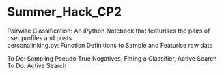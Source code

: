 # Summer_Hack_CP2

Pairwise Classification: An iPython Notebook that featurises the pairs of user profiles and posts.  
personalinking.py: Function Definitions to Sample and Featurise raw data  


~~To Do: Sampling Pseudo True Negatives, Fitting a Classifier,  Active Search~~  
To Do: Active Search


